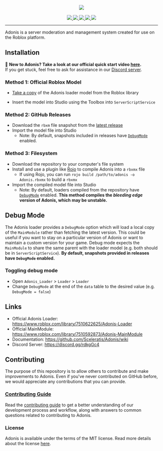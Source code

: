 <div align="center">
    <img src="https://images-ext-2.discordapp.net/external/aIBRjVfZJAGn2awfso3GY3kadhMQlVupqLEwnKGD3OE/https/repository-images.githubusercontent.com/55325103/2bed6800-bfef-11eb-835b-99b981918623?width=300&height=260"/>
    <div>&nbsp;</div>
    <a href="https://www.roblox.com/library/7510622625/">
        <img src="https://img.shields.io/static/v1?label=roblox&message=model&color=blue&logo=roblox&logoColor=white"/>
    </a>
    <a href="https://www.roblox.com/library/8612978896/">
        <img src="https://img.shields.io/badge/roblox-nightly-blueviolet?logo=roblox"/>
    </a>
    <a href="https://github.com/Sceleratis/Adonis/blob/master/LICENSE">
        <img src="https://img.shields.io/github/license/Sceleratis/Adonis"/>
    </a>
    <a href="https://github.com/Sceleratis/Adonis/releases">
        <img src="https://img.shields.io/github/v/release/Sceleratis/Adonis?label=version"/>
    </a>
    <a href="https://discord.gg/H5RvTP3">
        <img src="https://img.shields.io/discord/81902207070380032?label=discord&logo=discord&logoColor=white"/>
    </a>
</div>
<hr/> 

Adonis is a server moderation and management system created for use on the Roblox platform.

## Installation

📢 **New to Adonis? Take a look at our official quick start video [here](https://youtu.be/1f9x9gdxLjw).**
<br>If you get stuck, feel free to ask for assistance in our [Discord server](https://discord.gg/H5RvTP3).

### Method 1: Official Roblox Model

* [Take a copy](https://www.roblox.com/library/7510622625/) of the Adonis loader model from the Roblox library

* Insert the model into Studio using the Toolbox into `ServerScriptService`

### Method 2: GitHub Releases

* Download the `rbxm` file snapshot from the [latest release](https://github.com/Sceleratis/Adonis/releases/latest)
* Import the model file into Studio
  * Note: By default, snapshots included in releases have <a href="#debug-mode">`DebugMode`</a> enabled.

### Method 3: Filesystem

* Download the repository to your computer's file system
* Install and use a plugin like [Rojo](https://rojo.space/) to compile Adonis into a `rbxmx` file
  * If using Rojo, you can run `rojo build /path/to/adonis -o Adonis.rbxmx` to build a `rbxmx`
* Import the compiled model file into Studio
  * Note: By default, loaders compiled from the repository have <a href="#debug-mode">`DebugMode`</a> enabled. **This method compiles the _bleeding edge_ version of Adonis, which may be unstable.**

## Debug Mode

The Adonis loader provides a `DebugMode` option which will load a local copy of the `MainModule` rather than fetching the latest version. This could be useful if you want to stay on a particular version of Adonis or want to maintain a custom version for your game. Debug mode expects the `MainModule` to share the same parent with the loader model (e.g. both should be in `ServerScriptService`). **By default, snapshots provided in  releases have `DebugMode` enabled.**

### Toggling debug mode

* Open `Adonis_Loader` > `Loader` > `Loader`
* Change `DebugMode` at the end of the `data` table to the desired value (e.g. `DebugMode = false`)

## Links
* Official Adonis Loader: https://www.roblox.com/library/7510622625/Adonis-Loader
* Official MainModule: https://www.roblox.com/library/7510592873/Adonis-MainModule
* Documentation: https://github.com/Sceleratis/Adonis/wiki
* Discord Server: https://discord.gg/rdkgGc4

## Contributing

The purpose of this repository is to allow others to contribute and make improvements to Adonis. Even if you've never contributed on GitHub before, we would appreciate any contributions that you can provide.

### [Contributing Guide](https://github.com/Sceleratis/Adonis/blob/master/CONTRIBUTING.md)

Read the [contributing guide](https://github.com/Sceleratis/Adonis/blob/master/CONTRIBUTING.md) to get a better understanding of our development process and workflow, along with answers to common questions related to contributing to Adonis.

### License

Adonis is available under the terms of the MIT license. Read more details about the license [here](https://github.com/Sceleratis/Adonis/blob/master/LICENSE).

